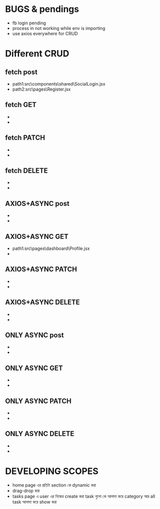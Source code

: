 # BUGS & pendings

- fb login pending
- process in not working while env is importing
- use axios everywhere for CRUD

# Different CRUD

## fetch post

- path1:src\components\shared\SocialLogin.jsx
- path2:src\pages\Register.jsx

## fetch GET

-
-

## fetch PATCH

-
-

## fetch DELETE

-
-

## AXIOS+ASYNC post

-
-

## AXIOS+ASYNC GET

- path1:src\pages\dashboard\Profile.jsx
-

## AXIOS+ASYNC PATCH

-
-

## AXIOS+ASYNC DELETE

-
-

## ONLY ASYNC post

-
-

## ONLY ASYNC GET

-
-

## ONLY ASYNC PATCH

-
-

## ONLY ASYNC DELETE

-
-

# DEVELOPING SCOPES

- home page এর প্রতিটা section কে dynamic করা
- drag-drop করা
- tasks page এ user এর নিজের create করা task গুলো কে আলাদা করে category আর all task আলাদা করে show করা

